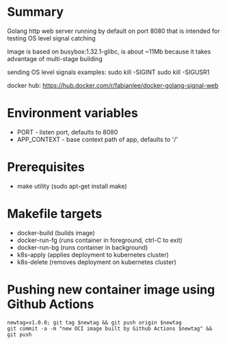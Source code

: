 # Summary
Golang http web server running by default on port 8080 that is intended for testing OS level signal catching

Image is based on busybox:1.32.1-glibc, is about ~11Mb because it takes advantage of multi-stage building

sending OS level signals examples:
  sudo kill -SIGINT <PID>
  sudo kill -SIGUSR1 <PID>

docker hub: https://hub.docker.com/r/fabianlee/docker-golang-signal-web

# Environment variables

* PORT - listen port, defaults to 8080
* APP_CONTEXT - base context path of app, defaults to '/'

# Prerequisites
* make utility (sudo apt-get install make)

# Makefile targets
* docker-build (builds image)
* docker-run-fg (runs container in foreground, ctrl-C to exit)
* docker-run-bg (runs container in background)
* k8s-apply (applies deployment to kubernetes cluster)
* k8s-delete (removes deployment on kubernetes cluster)


# Pushing new container image using Github Actions

```
newtag=v1.0.0; git tag $newtag && git push origin $newtag
git commit -a -m "new OCI image built by Github Actions $newtag" && git push
```
